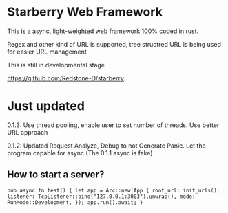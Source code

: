 # Starberry Web Framework 

This is a async, light-weighted web framework 100% coded in rust. 

Regex and other kind of URL is supported, tree structred URL is being used for easier URL management 

This is still in developmental stage 

https://github.com/Redstone-D/starberry 

# Just updated 

0.1.3: Use thread pooling, enable user to set number of threads. Use better URL approach 

0.1.2: Updated Request Analyze, Debug to not Generate Panic. Let the program capable for async (The 0.1.1 async is fake) 

## How to start a server? 

`
pub async fn test() {
    let app = Arc::new(App {
        root_url: init_urls(),
        listener: TcpListener::bind("127.0.0.1:3003").unwrap(),
        mode: RunMode::Development,
    });
    app.run().await;
}
` 
